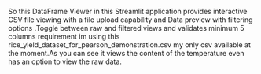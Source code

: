 So this DataFrame Viewer in this Streamlit application provides interactive CSV file viewing with a file upload capability
and Data preview with filtering options .Toggle between raw and filtered views and validates minimum 5 columns requirement
im using this rice_yield_dataset_for_pearson_demonstration.csv my only csv available at the moment.As you can see it views
the content of the temperature even has an option to view the raw data.



